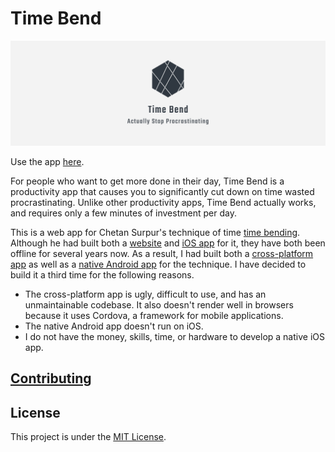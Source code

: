 # Time Bend

![Cover](cover.png)

Use the app [here](https://time-bend-web.netlify.com/).

For people who want to get more done in their day, Time Bend is a productivity app that causes you to significantly cut down on time wasted procrastinating. Unlike other productivity apps, Time Bend actually works, and requires only a few minutes of investment per day.

This is a web app for Chetan Surpur's technique of time [time bending](http://chetansurpur.com/blog/2012/10/time-bending.html). Although he had built both a [website](http://timebend.me/) and [iOS app](https://itunes.apple.com/us/app/timebend/id525224894?mt=8&uo=4) for it, they have both been offline for several years now. As a result, I had built both a [cross-platform app](https://github.com/neelkamath/time-bend) as well as a [native Android app](https://github.com/neelkamath/time-bend-android) for the technique. I have decided to build it a third time for the following reasons.
- The cross-platform app is ugly, difficult to use, and has an unmaintainable codebase. It also doesn't render well in browsers because it uses Cordova, a framework for mobile applications.
- The native Android app doesn't run on iOS.
- I do not have the money, skills, time, or hardware to develop a native iOS app.

## [Contributing](docs/CONTRIBUTING.md)

## License

This project is under the [MIT License](LICENSE).
